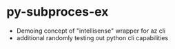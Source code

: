 # py-subproces-ex 
* Demoing concept of "intellisense" wrapper for az cli
* additional randomly testing out python cli capabilities